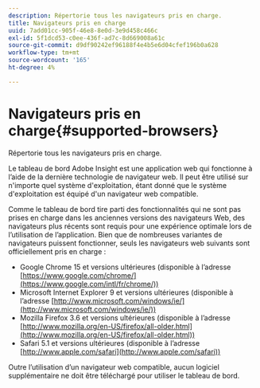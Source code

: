 ```yaml
---
description: Répertorie tous les navigateurs pris en charge.
title: Navigateurs pris en charge
uuid: 7add01cc-905f-46e8-8e0d-3e9d458c466c
exl-id: 5f1dcd53-c0ee-436f-ad7c-8d669008a61c
source-git-commit: d9df90242ef96188f4e4b5e6d04cfef196b0a628
workflow-type: tm+mt
source-wordcount: '165'
ht-degree: 4%

---
```


# Navigateurs pris en charge{#supported-browsers}

Répertorie tous les navigateurs pris en charge.

Le tableau de bord Adobe Insight est une application web qui fonctionne à l’aide de la dernière technologie de navigateur web. Il peut être utilisé sur n&#39;importe quel système d&#39;exploitation, étant donné que le système d&#39;exploitation est équipé d&#39;un navigateur web compatible.

Comme le tableau de bord tire parti des fonctionnalités qui ne sont pas prises en charge dans les anciennes versions des navigateurs Web, des navigateurs plus récents sont requis pour une expérience optimale lors de l’utilisation de l’application. Bien que de nombreuses variantes de navigateurs puissent fonctionner, seuls les navigateurs web suivants sont officiellement pris en charge :

* Google Chrome 15 et versions ultérieures (disponible à l’adresse [https://www.google.com/chrome/](https://www.google.com/intl/fr/chrome/))
* Microsoft Internet Explorer 9 et versions ultérieures (disponible à l’adresse [http://www.microsoft.com/windows/ie/](http://www.microsoft.com/windows/ie/))
* Mozilla Firefox 3.6 et versions ultérieures (disponible à l’adresse [http://www.mozilla.org/en-US/firefox/all-older.html](http://www.mozilla.org/en-US/firefox/all-older.html))
* Safari 5.1 et versions ultérieures (disponible à l’adresse [http://www.apple.com/safari](http://www.apple.com/safari))

Outre l’utilisation d’un navigateur web compatible, aucun logiciel supplémentaire ne doit être téléchargé pour utiliser le tableau de bord.
